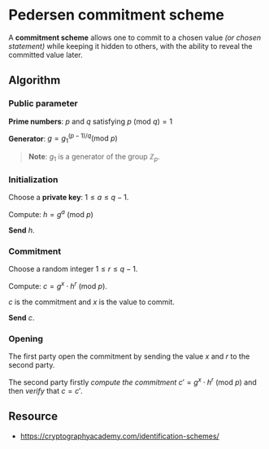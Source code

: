 # Pedersen commitment scheme

A **commitment scheme** allows one to commit to a chosen value *(or chosen statement)* while keeping it hidden to others, with the ability to reveal the committed value later. 

## Algorithm

### Public parameter

**Prime numbers**: $p$ and $q$ satisfying $p \text{ (mod }q) = 1$

**Generator**: $g=g_1^{(p-1) / q} \text{(mod }p)$ 

> **Note**: $g_1$ is a generator of the group $\mathbb{Z}_p$.

### Initialization

Choose a **private key**: $1 \leq a \leq q-1$.

Compute: $h = g^a \text{ (mod }p)$

**Send** $h$.

### Commitment

Choose a random integer $1 \leq r \leq q-1$.

Compute: $c = g^x\cdot h^r \text{ (mod } p)$.

$c$ is the commitment and $x$ is the value to commit.

**Send** $c$.

### Opening

The first party open the commitment by sending the value $x$ and $r$ to the second party.

The second party firstly *compute the commitment* $c' = g^x \cdot h^r \text{ (mod }p)$ and then *verify* that $c = c'$.

## Resource
- https://cryptographyacademy.com/identification-schemes/

